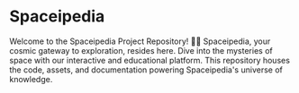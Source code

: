 # Spaceipedia
Welcome to the Spaceipedia Project Repository! 🚀✨  Spaceipedia, your cosmic gateway to exploration, resides here. Dive into the mysteries of space with our interactive and educational platform. This repository houses the code, assets, and documentation powering Spaceipedia's universe of knowledge.
